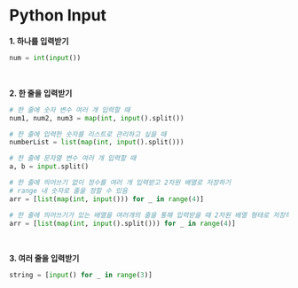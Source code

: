 # Python Input
**1. 하나를 입력받기**
```python
num = int(input())
```

<br>

**2. 한 줄을 입력받기**
```python
# 한 줄에 숫자 변수 여러 개 입력할 때
num1, num2, num3 = map(int, input().split())

# 한 줄에 입력한 숫자를 리스트로 관리하고 싶을 때
numberList = list(map(int, input().split()))

# 한 줄에 문자열 변수 여러 개 입력할 때
a, b = input.split()

# 한 줄에 띄어쓰기 없이 정수를 여러 개 입력받고 2차원 배열로 저장하기
# range 내 숫자로 줄을 정할 수 있음
arr = [list(map(int, input())) for _ in range(4)] 

# 한 줄에 띄어쓰기가 있는 배열을 여러개의 줄을 통해 입력받을 때 2차원 배열 형태로 저장하기
arr = [list(map(int, input().split())) for _ in range(4)]
```

<br>

**3.  여러 줄을 입력받기**
```python
string = [input() for _ in range(3)]
```
